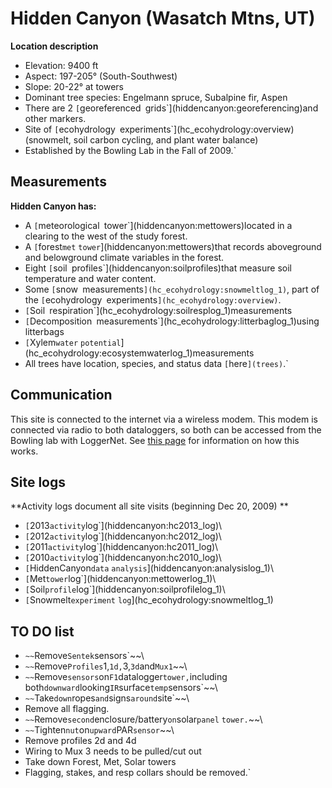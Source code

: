 # Hidden Canyon (Wasatch Mtns, UT)

 **Location description**

* Elevation: 9400 ft
* Aspect: 197-205° (South-Southwest)
* Slope: 20-22° at towers
* Dominant tree species: Engelmann spruce, Subalpine fir, Aspen
* There are 2 `[`georeferenced`
`grids`](hiddencanyon:georeferencing)and other markers.
* Site of `[`ecohydrology`
`experiments`](hc_ecohydrology:overview)(snowmelt, soil carbon cycling, and plant water balance) 
* Established by the Bowling Lab in the Fall of 2009.`

## Measurements

 **Hidden Canyon has:**

* A `[`meteorological`
`tower`](hiddencanyon:mettowers)located in a clearing to the west of the study forest.
* A `[`forest`met`
`tower`](hiddencanyon:mettowers)that records aboveground and belowground climate variables in the forest.
* Eight `[`soil`
`profiles`](hiddencanyon:soilprofiles)that measure soil temperature and water content.
* Some `[`snow`
`measurements`](hc_ecohydrology:snowmeltlog_1)`, part of the `[`ecohydrology`
`experiments`](hc_ecohydrology:overview)`.
* `[`Soil`
`respiration`](hc_ecohydrology:soilresplog_1)measurements
* `[`Decomposition`
`measurements`](hc_ecohydrology:litterbaglog_1)using litterbags
* `[`Xylem`water`
`potential`](hc_ecohydrology:ecosystemwaterlog_1)measurements
* All trees have location, species, and status data `[`here`](trees)`.`

## Communication

This site is connected to the internet via a wireless modem. This modem
is connected via radio to both dataloggers, so both can be accessed from
the Bowling lab with LoggerNet. See [this
page](hiddencanyon:communicationsystem) for information on
how this works.

## Site logs

 **Activity logs document all site visits (beginning Dec 20, 2009)
        **

* `[`2013`activity`log`](hiddencanyon:hc2013_log)\
* `[`2012`activity`log`](hiddencanyon:hc2012_log)\
* `[`2011`activity`log`](hiddencanyon:hc2011_log)\
* `[`2010`activity`log`](hiddencanyon:hc2010_log)\
* `[`HiddenCanyon`data`
`analysis`](hiddencanyon:analysislog_1)\
* `[`Met`tower`log`](hiddencanyon:mettowerlog_1)\
* `[`Soil`profile`log`](hiddencanyon:soilprofilelog_1)\
* `[`Snowmelt`experiment`
`log`](hc_ecohydrology:snowmeltlog_1)

## TO DO list

- `~~`Remove`Sentek`sensors`~~\
- `~~`Remove`Profiles`1,`1d,`3,`3d`and`Mux1`~~\
- `~~`Remove`sensors`on`F1`datalogger`tower,`including`
`both`downward`looking`IR`surface`temp`sensors`~~\
- `~~`Take`down`ropes`and`signs`around`site`~~\
- Remove all flagging.
- `~~`Remove`second`enclosure/battery`on`solar`panel`
`tower.`~~\
- `~~`Tighten`nut`on`upward`PAR`sensor`~~\
- Remove profiles 2d and 4d
- Wiring to Mux 3 needs to be pulled/cut out
- Take down Forest, Met, Solar towers
- Flagging, stakes, and resp collars should be removed.`
